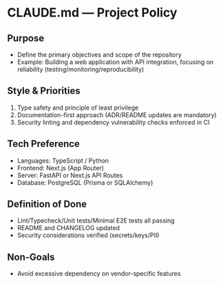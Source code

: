 # CLAUDE.md — Project Policy

## Purpose
- Define the primary objectives and scope of the repository
- Example: Building a web application with API integration, focusing on reliability (testing/monitoring/reproducibility)

## Style & Priorities
1. Type safety and principle of least privilege
2. Documentation-first approach (ADR/README updates are mandatory)
3. Security linting and dependency vulnerability checks enforced in CI

## Tech Preference
- Languages: TypeScript / Python
- Frontend: Next.js (App Router)
- Server: FastAPI or Next.js API Routes
- Database: PostgreSQL (Prisma or SQLAlchemy)

## Definition of Done
- Lint/Typecheck/Unit tests/Minimal E2E tests all passing
- README and CHANGELOG updated
- Security considerations verified (secrets/keys/PII)

## Non-Goals
- Avoid excessive dependency on vendor-specific features
